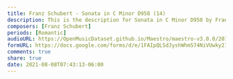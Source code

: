 ```yaml
---
title: Franz Schubert - Sonata in C Minor D958 (14)
description: This is the description for Sonata in C Minor D958 by Franz Schubert
composers: [Franz Schubert]
periods: [Romantic]
audioURL: https://OpenMusicDataset.github.io/Maestro/maestro-v3.0.0/2018/MIDI-Unprocessed_Schubert7-9_MID--AUDIO_16_R2_2018_wav.midi
formURL: https://docs.google.com/forms/d/e/1FAIpQLSdJyshWhm574NiVUwky21IoN9NZjBAULNnQbZweUN-IewLfmA/viewform
comments: true
share: true
date: 2021-08-08T07:43:13-06:00
---
```

